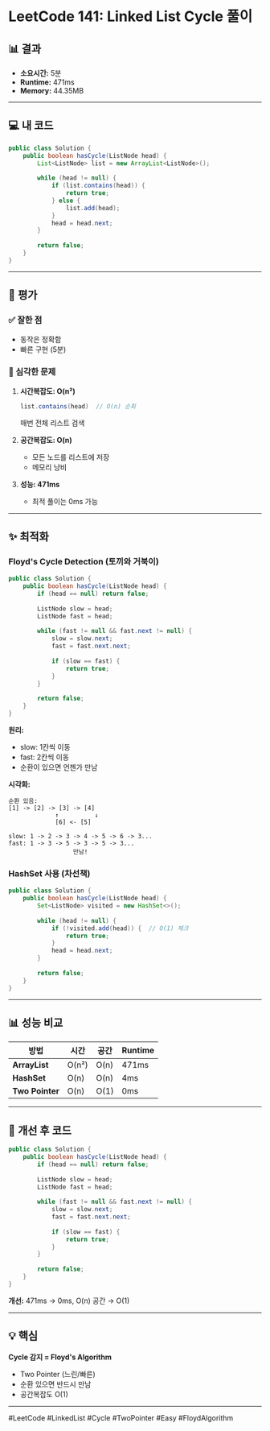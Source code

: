 
# LeetCode 141: Linked List Cycle 풀이

## 📊 결과
- **소요시간:** 5분
- **Runtime:** 471ms
- **Memory:** 44.35MB

---

## 💻 내 코드

```java
public class Solution {
    public boolean hasCycle(ListNode head) {
        List<ListNode> list = new ArrayList<ListNode>();
        
        while (head != null) {
            if (list.contains(head)) {
                return true;
            } else {
                list.add(head);
            }
            head = head.next;
        }
        
        return false;
    }
}
````

---

## 📝 평가

### ✅ 잘한 점

- 동작은 정확함
- 빠른 구현 (5분)

### 🔴 심각한 문제

1. **시간복잡도: O(n²)**
    
    ```java
    list.contains(head)  // O(n) 순회
    ```
    
    매번 전체 리스트 검색
    
2. **공간복잡도: O(n)**
    
    - 모든 노드를 리스트에 저장
    - 메모리 낭비
3. **성능: 471ms**
    
    - 최적 풀이는 0ms 가능

---

## ✨ 최적화

### Floyd's Cycle Detection (토끼와 거북이)

```java
public class Solution {
    public boolean hasCycle(ListNode head) {
        if (head == null) return false;
        
        ListNode slow = head;
        ListNode fast = head;
        
        while (fast != null && fast.next != null) {
            slow = slow.next;
            fast = fast.next.next;
            
            if (slow == fast) {
                return true;
            }
        }
        
        return false;
    }
}
```

**원리:**

- slow: 1칸씩 이동
- fast: 2칸씩 이동
- 순환이 있으면 언젠가 만남

**시각화:**

```
순환 있음:
[1] -> [2] -> [3] -> [4]
             ↑          ↓
             [6] <- [5] 

slow: 1 -> 2 -> 3 -> 4 -> 5 -> 6 -> 3...
fast: 1 -> 3 -> 5 -> 3 -> 5 -> 3...
                  만남!
```

### HashSet 사용 (차선책)

```java
public class Solution {
    public boolean hasCycle(ListNode head) {
        Set<ListNode> visited = new HashSet<>();
        
        while (head != null) {
            if (!visited.add(head)) {  // O(1) 체크
                return true;
            }
            head = head.next;
        }
        
        return false;
    }
}
```

---

## 📊 성능 비교

|방법|시간|공간|Runtime|
|---|---|---|---|
|**ArrayList**|O(n²)|O(n)|471ms|
|**HashSet**|O(n)|O(n)|4ms|
|**Two Pointer**|O(n)|O(1)|0ms|

---

## 🎯 개선 후 코드

```java
public class Solution {
    public boolean hasCycle(ListNode head) {
        if (head == null) return false;
        
        ListNode slow = head;
        ListNode fast = head;
        
        while (fast != null && fast.next != null) {
            slow = slow.next;
            fast = fast.next.next;
            
            if (slow == fast) {
                return true;
            }
        }
        
        return false;
    }
}
```

**개선:** 471ms → 0ms, O(n) 공간 → O(1)

---

## 💡 핵심

**Cycle 감지 = Floyd's Algorithm**

- Two Pointer (느린/빠른)
- 순환 있으면 반드시 만남
- 공간복잡도 O(1)

---

#LeetCode #LinkedList #Cycle #TwoPointer #Easy #FloydAlgorithm